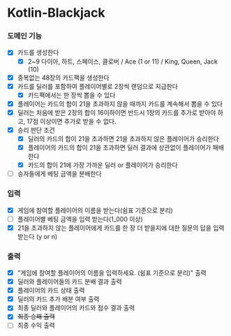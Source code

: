# Kotlin-Blackjack
### 도메인 기능
- [x] 카드를 생성한다
  - [x] 2~9 다이아, 하트, 스페이스, 클로버 / Ace (1 or 11) / King, Queen, Jack (10)
- [x] 중복없는 48장의 카드팩을 생성한다
- [x] 카드를 딜러를 포함하여 플레이어별로 2장씩 랜덤으로 지급한다
  - [x] 카드팩에서는 한 장씩 뽑을 수 있다
- [x] 플레이어는 카드의 합이 21을 초과하지 않을 때까지 카드를 계속해서 뽑을 수 있다
- [x] 딜러는 처음에 받은 2장의 합이 16이하이면 반드시 1장의 카드를 추가로 받아야 하고, 17점 이상이면 추가로 받을 수 없다.
- [x] 승리 판단 조건
  - [x] 딜러의 카드의 합이 21을 초과하면 21을 초과하지 않은 플레이어가 승리한다
  - [x] 플레이어의 카드의 합이 21을 초과하면 딜러 결과에 상관없이 플레이어가 패배한다
  - [x] 카드의 합이 21에 가장 가까운 딜러 or 플레이어가 승리한다
- [ ] 승자들에게 베팅 금액을 분배한다

### 입력
- [x] 게임에 참여할 플레이어의 이름을 받는다(쉼표 기준으로 분리)
- [ ] 플레이어별 베팅 금액을 입력 받는다(1_000 이상)
- [x] 21을 초과하지 않는 플레이어에게 카드를 한 장 더 받을지에 대한 질문의 답을 입력받는다 (y or n)

### 출력
- [x] "게임에 참여할 플레이어의 이름을 입력하세요. (쉼표 기준으로 분리)" 출력
- [x] 딜러와 플레이어들의 카드 분배 결과 출력
- [x] 플레이어의 카드 상태 출력
- [x] 딜러의 카드 추가 배분 여부 출력
- [x] 최종 딜러와 플레이어의 카드와 점수 결과 출력
- [x] ~~최종 승패 출력~~
- [ ] 최종 수익 출력
